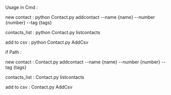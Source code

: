 Usage in Cmd :

new contact : python Contact.py addcontact --name {name} --number {number} --tag {tags}

contacts_list : python Contact.py listcontacts

add to csv : python Contact.py AddCsv


if Path :

new contact : Contact.py addcontact --name {name} --number {number} --tag {tags}

contacts_list : Contact.py listcontacts

add to csv : Contact.py AddCsv
